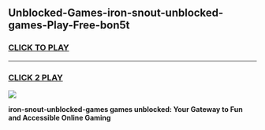 
## Unblocked-Games-iron-snout-unblocked-games-Play-Free-bon5t
<h3>
<a href="https://premium76.site?title=iron-snout-unblocked-games&ref=22A">CLICK TO PLAY</a></h3>
<hr>

<h3>
<a href="https://premium76.site?title=iron-snout-unblocked-games&ref=22A">CLICK 2 PLAY</a>
  
</h3>

<a href="https://premium76.site?title=iron-snout-unblocked-games&ref=22A"><img src="https://clearcache.store/games.png"></a>


**iron-snout-unblocked-games games unblocked: Your Gateway to Fun and Accessible Online Gaming**
